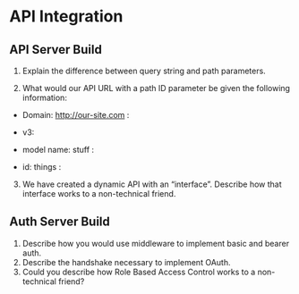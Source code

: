 # API Integration
## API Server Build

1. Explain the difference between query string and path parameters.

2. What would our API URL with a path ID parameter be given the following information:

- Domain: http://our-site.com : 

- v3:

- model name: stuff : 

- id: things : 

3. We have created a dynamic API with an “interface”. Describe how that interface works to a non-technical friend.


## Auth Server Build

1. Describe how you would use middleware to implement basic and bearer auth.
2. Describe the handshake necessary to implement OAuth.
3. Could you describe how Role Based Access Control works to a non-technical friend?
